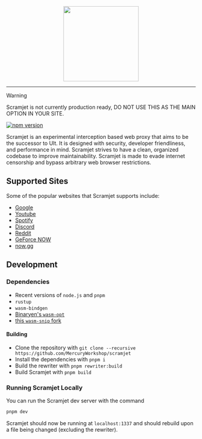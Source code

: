 <div align="center">
  <img src="assets/scramjet.png" height="200" />
</div>

---

> [!WARNING]  
> Scramjet is not currently production ready, DO NOT USE THIS AS THE MAIN OPTION IN YOUR SITE.

<a href="https://www.npmjs.com/package/@mercuryworkshop/scramjet"><img src="https://img.shields.io/npm/v/@mercuryworkshop/scramjet.svg?maxAge=3600" alt="npm version" /></a>

Scramjet is an experimental interception based web proxy that aims to be the successor to Ult. It is designed with security, developer friendliness, and performance in mind. Scramjet strives to have a clean, organized codebase to improve maintainability. Scramjet is made to evade internet censorship and bypass arbitrary web browser restrictions.

## Supported Sites

Some of the popular websites that Scramjet supports include:

-   [Google](https://google.com)
-   [Youtube](https://www.youtube.com)
-   [Spotify](https://spotify.com)
-   [Discord](https://discord.com)
-   [Reddit](https://reddit.com)
-   [GeForce NOW](https://play.geforcenow.com/)
-   [now.gg](https://now.gg)

## Development

### Dependencies

-   Recent versions of `node.js` and `pnpm`
-   `rustup`
-   `wasm-bindgen`
-   [Binaryen's `wasm-opt`](https://github.com/WebAssembly/binaryen)
-   [this `wasm-snip` fork](https://github.com/r58Playz/wasm-snip)

#### Building

-   Clone the repository with `git clone --recursive https://github.com/MercuryWorkshop/scramjet`
-   Install the dependencies with `pnpm i`
-   Build the rewriter with `pnpm rewriter:build`
-   Build Scramjet with `pnpm build`

### Running Scramjet Locally

You can run the Scramjet dev server with the command

```sh
pnpm dev
```

Scramjet should now be running at `localhost:1337` and should rebuild upon a file being changed (excluding the rewriter).
